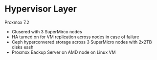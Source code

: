 # Hypervisor Layer

Proxmox 7.2

- Clusered with 3 SuperMirco nodes
- HA turned on for VM replication across nodes in case of failure
- Ceph hyperconvered storage across 3 SuperMicro nodes with 2x2TB disks eash
- Proxmox Backup Server on AMD node on Linux VM